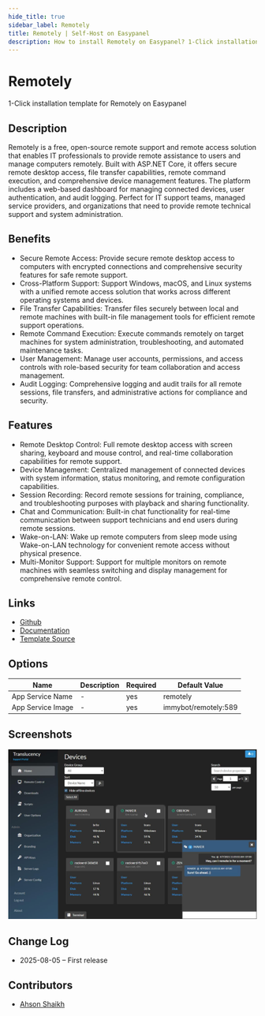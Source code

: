 ```yaml
---
hide_title: true
sidebar_label: Remotely
title: Remotely | Self-Host on Easypanel
description: How to install Remotely on Easypanel? 1-Click installation template for Remotely on Easypanel
---
```


<!-- generated -->

# Remotely

1-Click installation template for Remotely on Easypanel

## Description

Remotely is a free, open-source remote support and remote access solution that enables IT professionals to provide remote assistance to users and manage computers remotely. Built with ASP.NET Core, it offers secure remote desktop access, file transfer capabilities, remote command execution, and comprehensive device management features. The platform includes a web-based dashboard for managing connected devices, user authentication, and audit logging. Perfect for IT support teams, managed service providers, and organizations that need to provide remote technical support and system administration.

## Benefits

- Secure Remote Access: Provide secure remote desktop access to computers with encrypted connections and comprehensive security features for safe remote support.
- Cross-Platform Support: Support Windows, macOS, and Linux systems with a unified remote access solution that works across different operating systems and devices.
- File Transfer Capabilities: Transfer files securely between local and remote machines with built-in file management tools for efficient remote support operations.
- Remote Command Execution: Execute commands remotely on target machines for system administration, troubleshooting, and automated maintenance tasks.
- User Management: Manage user accounts, permissions, and access controls with role-based security for team collaboration and access management.
- Audit Logging: Comprehensive logging and audit trails for all remote sessions, file transfers, and administrative actions for compliance and security.

## Features

- Remote Desktop Control: Full remote desktop access with screen sharing, keyboard and mouse control, and real-time collaboration capabilities for remote support.
- Device Management: Centralized management of connected devices with system information, status monitoring, and remote configuration capabilities.
- Session Recording: Record remote sessions for training, compliance, and troubleshooting purposes with playback and sharing functionality.
- Chat and Communication: Built-in chat functionality for real-time communication between support technicians and end users during remote sessions.
- Wake-on-LAN: Wake up remote computers from sleep mode using Wake-on-LAN technology for convenient remote access without physical presence.
- Multi-Monitor Support: Support for multiple monitors on remote machines with seamless switching and display management for comprehensive remote control.

## Links

- [Github](https://github.com/immense/Remotely)
- [Documentation](https://github.com/immense/Remotely#readme)
- [Template Source](https://github.com/easypanel-io/templates/tree/main/templates/remotely)

## Options

Name | Description | Required | Default Value
-|-|-|-
App Service Name | - | yes | remotely
App Service Image | - | yes | immybot/remotely:589

## Screenshots

![Remotely Screenshot](./assets/screenshot.png)

## Change Log

- 2025-08-05 – First release

## Contributors

- [Ahson Shaikh](https://github.com/Ahson-Shaikh)
